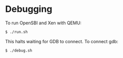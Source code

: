 # Debugging

To run OpenSBI and Xen with QEMU:

```bash
$ ./run.sh
```

This halts waiting for GDB to connect.  To connect gdb:

```bash
$ ./debug.sh
```
